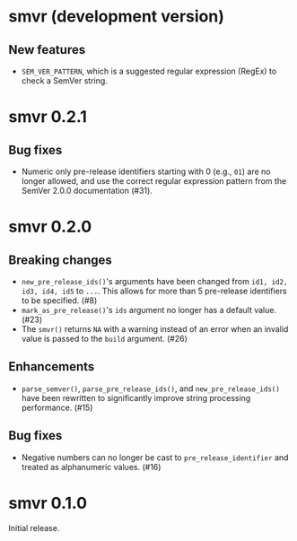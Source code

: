 # smvr (development version)

## New features

- `SEM_VER_PATTERN`, which is a suggested regular expression (RegEx) to check a SemVer string.

# smvr 0.2.1

## Bug fixes

- Numeric only pre-release identifiers starting with 0 (e.g., `01`) are no longer allowed,
  and use the correct regular expression pattern from the SemVer 2.0.0 documentation (#31).

# smvr 0.2.0

## Breaking changes

- `new_pre_release_ids()`'s arguments have been changed from `id1, id2, id3, id4, id5` to `...`.
  This allows for more than 5 pre-release identifiers to be specified. (#8)
- `mark_as_pre_release()`'s `ids` argument no longer has a default value. (#23)
- The `smvr()` returns `NA` with a warning instead of an error when an invalid value
  is passed to the `build` argument. (#26)

## Enhancements

- `parse_semver()`, `parse_pre_release_ids()`, and `new_pre_release_ids()` have been rewritten
  to significantly improve string processing performance. (#15)

## Bug fixes

- Negative numbers can no longer be cast to `pre_release_identifier` and treated as alphanumeric values. (#16)

# smvr 0.1.0

Initial release.
